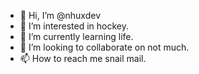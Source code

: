- 👋 Hi, I’m @nhuxdev
- 👀 I’m interested in hockey.
- 🌱 I’m currently learning life.
- 💞️ I’m looking to collaborate on not much.
- 📫 How to reach me snail mail.

<!---
nhuxdev/nhuxdev is a ✨ special ✨ repository because its `README.md` (this file) appears on your GitHub profile.
You can click the Preview link to take a look at your changes.
--->
